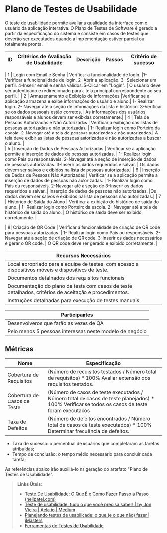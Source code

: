 # Plano de Testes de Usabilidade

O teste de usabilidade permite avaliar a qualidade da interface com o usuário da aplicação interativa. O Plano de Testes de Software é gerado a partir da especificação do sistema e consiste em casos de testes que deverão ser executados quando a implementação estiver parcial ou totalmente pronta.


|ID | Critérios de Avaliação de Usabilidade  |       Descrição             |                        Passos                  |                  Critério de sucesso                  |
|--|-----------------------------------------|------------------------|------------------------------------------------------|------------------------------------------------------------|

| 1 |  Login com Email e Senha       | Verificar a funcionalidade de login.  |1- Verificar a funcionalidade de login.  2- Abrir a aplicação. 3- Selecionar um perfil. 4-Inserir email e senha válidos. 5-Clicar em "Login". | O usuário deve ser autenticado e redirecionado para a tela principal correspondente ao seu perfil. |
| 2   | Armazenamento e Exibição de Informações |Verificar se a aplicação armazena e exibe informações do usuário  e aluno.| 1-  Realizar login. 2- Navegar até a seção de informações da lista e histórico. 3-Verificar se os dados pessoais estão corretos. | As informações dos usuários, responsáveis e alunos devem ser exibidas corretamente.|
| 4 |  Tela de Pessoas Autorizadas e Não Autorizadas | Verificar a exibição das listas de pessoas autorizadas e não autorizadas. | 1- Realizar login como Porteiro da escola. 2-Navegar até a tela de pessoas autorizadas e não autorizadas.|  A tela deve exibir as listas de pessoas autorizadas e não autorizadas a buscar o aluno. |  
| 5  |  Inserção de Dados de Pessoas Autorizadas | Verificar se a aplicação permite a inserção de dados de pessoas autorizadas. | 1- Realizar login como Pais ou responsáveis. 2-Navegar até a seção de inserção de dados de pessoas autorizadas. 3-Inserir os dados requeridos e salvar.  |  Os dados devem ser salvos e exibidos na lista de pessoas autorizadas.|
| 6  |  Inserção de Dados de Pessoas Não Autorizadas | Verificar se a aplicação permite a inserção de dados de pessoas não autorizadas. | 1- Realizar login como Pais ou responsáveis. 2-Navegar até a seção de 3-Inserir os dados requeridos e salvar. | inserção de dados de pessoas não autorizadas. |Os dados devem ser salvos e exibidos na lista de pessoas não autorizadas.|
| 7 |  Histórico de Saída do Aluno | Verificar a exibição do histórico de saída do aluno. |  1- Realizar login como Porteiro da escola. 2- Navegar até a tela de histórico de saída do aluno. | O histórico de saída deve ser exibido corretamente. | 

| 8| Criação de QR Code | Verificar a funcionalidade de criação de QR code para pessoas autorizadas. | 1- Realizar login como Pais ou responsáveis. 2- Navegar até a seção de criação de QR code. 3-Inserir os dados necessários e gerar o QR code. | O QR code deve ser gerado e exibido corretamente. |

| Recursos Necessários|
|----------------------|
|Local apropriado para a equipe de testes, com acesso a dispositivos móveis e dispositivos de teste. |
| Documentos detalhados dos requisitos funcionais  |
| Documentação do plano de teste com casos de teste detalhados, critérios de aceitação e procedimentos. |
| Instruções detalhadas para execução de testes manuais. |


|  Participantes |
| ---------------|
| Desenvolveros que farão as vezes de QA|
| Pelo menos 5 pessoas interessas neste modelo de negócio| 

## Métricas

|  Nome   |             Especificação          |
|------------------------|------------------------------------|
|Cobertura de Requisitos |	(Número de requisitos testados / Número total de requisitos) * 100%	Avaliar extensão dos requisitos testados. |
|Cobertura de Casos de Teste |	(Número de casos de teste executados / Número total de casos de teste planejados) * 100%	Verificar se todos os casos de teste foram executados |
| Taxa de Defeitos |	(Número de defeitos encontrados / Número total de casos de teste executados) * 100%	Determinar frequência de defeitos. |

- Taxa de sucesso: o percentual de usuários que completaram as tarefas atribuídas;
- Tempo de conclusão: o tempo médio necessário para concluir cada tarefa;

























As referências abaixo irão auxiliá-lo na geração do artefato "Plano de Testes de Usabilidade".

> **Links Úteis**:
> - [Teste De Usabilidade: O Que É e Como Fazer Passo a Passo (neilpatel.com)](https://neilpatel.com/br/blog/teste-de-usabilidade/)
> - [Teste de usabilidade: tudo o que você precisa saber! | by Jon Vieira | Aela.io | Medium](https://medium.com/aela/teste-de-usabilidade-o-que-voc%C3%AA-precisa-saber-39a36343d9a6/)
> - [Planejando testes de usabilidade: o que (e o que não) fazer | iMasters](https://imasters.com.br/design-ux/planejando-testes-de-usabilidade-o-que-e-o-que-nao-fazer/)
> - [Ferramentas de Testes de Usabilidade](https://www.usability.gov/how-to-and-tools/resources/templates.html)
